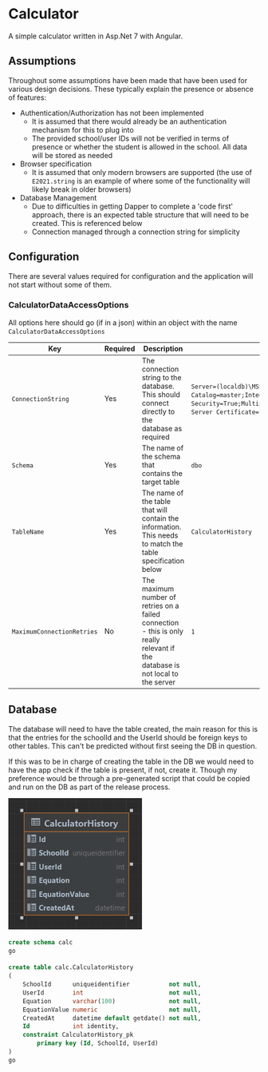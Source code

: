 # Calculator

A simple calculator written in Asp.Net 7 with Angular.

## Assumptions
Throughout some assumptions have been made that have been used for various design decisions. 
These typically explain the presence or absence of features:
* Authentication/Authorization has not been implemented
  * It is assumed that there would already be an authentication mechanism for this to plug into
  * The provided school/user IDs will not be verified in terms of presence or whether the
    student is allowed in the school. All data will be stored as needed
* Browser specification
  * It is assumed that only modern browsers are supported (the use of `E2021.string` 
    is an example of where some of the functionality will likely break in older browsers)
* Database Management
  * Due to difficulties in getting Dapper to complete a 'code first' approach, there is an 
    expected table structure that will need to be created. This is referenced below
  * Connection managed through a connection string for simplicity
  
## Configuration
There are several values required for configuration and the application will not start without
some of them.

### CalculatorDataAccessOptions
All options here should go (if in a json) within an object with the name `CalculatorDataAccessOptions`  

|Key|Required|Description|Example|
|---|---|---|---|
|`ConnectionString`|Yes|The connection string to the database. This should connect directly to the database as required|`Server=(localdb)\MSSQLLocalDB;Initial Catalog=master;Integrated Security=True;MultipleActiveResultSets=True;Trust Server Certificate=true;Integrated Security=SSPI`|
|`Schema`|Yes|The name of the schema that contains the target table|`dbo`|
|`TableName`|Yes|The name of the table that will contain the information. This needs to match the table specification below|`CalculatorHistory`|
|`MaximumConnectionRetries`|No|The maximum number of retries on a failed connection - this is only really relevant if the database is not local to the server|`1`|

## Database
The database will need to have the table created, the main reason for this is that the 
entries for the schoolId and the UserId should be foreign keys to other tables. This can't
be predicted without first seeing the DB in question.

If this was to be in charge of creating the table in the DB we would need to have the app check
if the table is present, if not, create it. Though my preference would be
through a pre-generated script that could be copied and run on the DB as part
of the release process.

![CalculatorHistory](CalculatorHistory.png)  
  
``` sql
create schema calc
go

create table calc.CalculatorHistory
(
    SchoolId      uniqueidentifier           not null,
    UserId        int                        not null,
    Equation      varchar(100)               not null,
    EquationValue numeric                    not null,
    CreatedAt     datetime default getdate() not null,
    Id            int identity,
    constraint CalculatorHistory_pk
        primary key (Id, SchoolId, UserId)
)
go
```